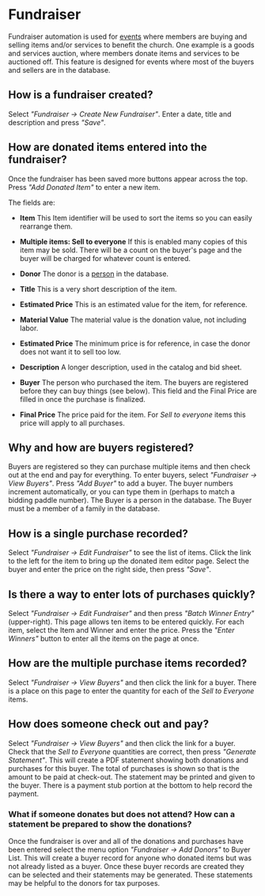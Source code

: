 # Fundraiser

Fundraiser automation is used for [events](Events.md) where members are buying and selling items and/or services to benefit the church. One example is a goods and services auction, where members donate items and services to be auctioned off. This feature is designed for events where most of the buyers and sellers are in the database.

## How is a fundraiser created?

Select _"Fundraiser → Create New Fundraiser"_. Enter a date, title and description and press _"Save"_.

## How are donated items entered into the fundraiser?

Once the fundraiser has been saved more buttons appear across the top. Press _"Add Donated Item"_ to enter a new item.

The fields are:

- **Item** This Item identifier will be used to sort the items so you can easily rearrange them.

- **Multiple items: Sell to everyone** If this is enabled many copies of this item may be sold. There will be a count on the buyer's page and the buyer will be charged for whatever count is entered.

- **Donor** The donor is a [person](person.md) in the database.

- **Title** This is a very short description of the item.

- **Estimated Price** This is an estimated value for the item, for reference.

- **Material Value** The material value is the donation value, not including labor.

- **Estimated Price** The minimum price is for reference, in case the donor does not want it to sell too low.

- **Description** A longer description, used in the catalog and bid sheet.

- **Buyer** The person who purchased the item. The buyers are registered before they can buy things (see below). This field and the Final Price are filled in once the purchase is finalized.

- **Final Price** The price paid for the item. For _Sell to everyone_ items this price will apply to all purchases.

## Why and how are buyers registered?

Buyers are registered so they can purchase multiple items and then check out at the end and pay for everything. To enter buyers, select _"Fundraiser → View Buyers"_. Press _"Add Buyer"_ to add a buyer. The buyer numbers increment automatically, or you can type them in (perhaps to match a bidding paddle number). The Buyer is a person in the database. The Buyer must be a member of a family in the database.

## How is a single purchase recorded?

Select _"Fundraiser → Edit Fundraiser"_ to see the list of items. Click the link to the left for the item to bring up the donated item editor page. Select the buyer and enter the price on the right side, then press _"Save"_.

## Is there a way to enter lots of purchases quickly?

Select _"Fundraiser → Edit Fundraiser"_ and then press _"Batch Winner Entry"_ (upper-right). This page allows ten items to be entered quickly. For each item, select the Item and Winner and enter the price. Press the _"Enter Winners"_ button to enter all the items on the page at once.

## How are the multiple purchase items recorded?

Select _"Fundraiser → View Buyers"_ and then click the link for a buyer. There is a place on this page to enter the quantity for each of the _Sell to Everyone_ items.

## How does someone check out and pay?

Select _"Fundraiser → View Buyers"_ and then click the link for a buyer. Check that the _Sell to Everyone_ quantities are correct, then press _"Generate Statement"_. This will create a PDF statement showing both donations and purchases for this buyer. The total of purchases is shown so that is the amount to be paid at check-out. The statement may be printed and given to the buyer. There is a payment stub portion at the bottom to help record the payment.

### What if someone donates but does not attend? How can a statement be prepared to show the donations?
Once the fundraiser is over and all of the donations and purchases have been entered select the menu option _"Fundraiser → Add Donors"_ to Buyer List. This will create a buyer record for anyone who donated items but was not already listed as a buyer. Once these buyer records are created they can be selected and their statements may be generated. These statements may be helpful to the donors for tax purposes.
